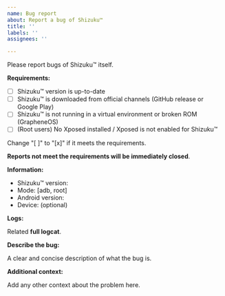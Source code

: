 ```yaml
---
name: Bug report
about: Report a bug of Shizuku™
title: ''
labels: ''
assignees: ''

---
```


Please report bugs of Shizuku™ itself.

**Requirements:**

- [ ] Shizuku™ version is up-to-date
- [ ] Shizuku™ is downloaded from official channels (GitHub release or Google Play)
- [ ] Shizuku™ is not running in a virtual environment or broken ROM (GrapheneOS)
- [ ] (Root users) No Xposed installed / Xposed is not enabled for Shizuku™

Change "[ ]" to "[x]" if it meets the requirements.

**Reports not meet the requirements will be immediately closed**.

**Information:**

- Shizuku™ version:
- Mode: [adb, root]
- Android version:
- Device: (optional)

**Logs:**

Related **full logcat**.

**Describe the bug:**

A clear and concise description of what the bug is.

**Additional context:**

Add any other context about the problem here.

